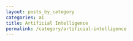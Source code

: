 ```yaml
---
layout: posts_by_category
categories: ai
title: Artificial Intelligence
permalink: /category/artificial-intelligence
---
```

